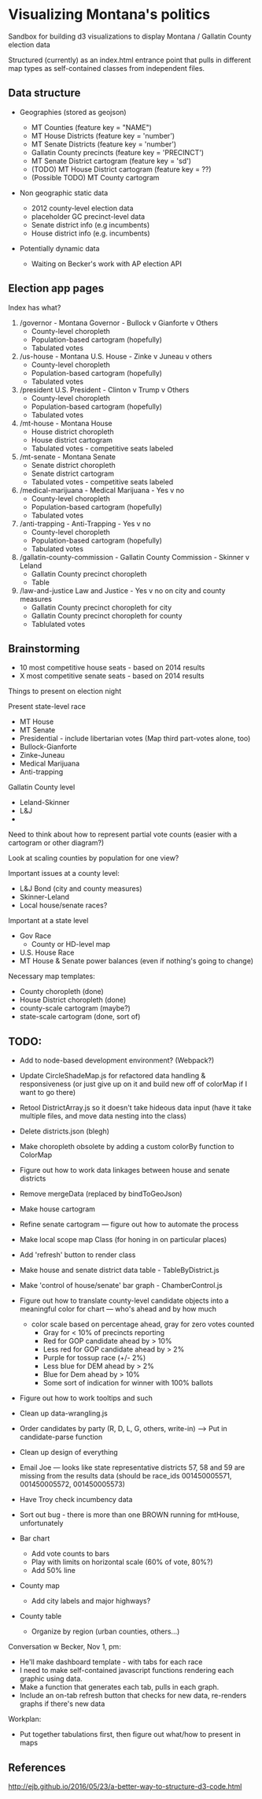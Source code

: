 # Visualizing Montana's politics

Sandbox for building d3 visualizations to display Montana / Gallatin County election data

Structured (currently) as an index.html entrance point that pulls in different map types as self-contained classes from independent files.


## Data structure

- Geographies (stored as geojson)
    + MT Counties (feature key = "NAME")
    + MT House Districts (feature key = 'number')
    + MT Senate Districts (feature key = 'number')
    + Gallatin County precincts (feature key = 'PRECINCT')
    + MT Senate District cartogram (feature key = 'sd')
    + (TODO) MT House District cartogram (feature key = ??)
    + (Possible TODO) MT County cartogram

- Non geographic static data
    + 2012 county-level election data
    + placeholder GC precinct-level data
    + Senate district info (e.g incumbents)
    + House district info (e.g. incumbents)

- Potentially dynamic data
    + Waiting on Becker's work with AP election API

## Election app pages

Index has what?

1. /governor - Montana Governor - Bullock v Gianforte v Others
    - County-level choropleth
    - Population-based cartogram (hopefully)
    - Tabulated votes
2. /us-house - Montana U.S. House - Zinke v Juneau v others
    - County-level choropleth
    - Population-based cartogram (hopefully)
    - Tabulated votes
3. /president U.S. President - Clinton v Trump v Others
    - County-level choropleth
    - Population-based cartogram (hopefully)
    - Tabulated votes
4. /mt-house - Montana House
    - House district choropleth
    - House district cartogram
    - Tabulated votes - competitive seats labeled
5. /mt-senate - Montana Senate
    - Senate district choropleth
    - Senate district cartogram
    - Tabulated votes - competitive seats labeled
6. /medical-marijuana - Medical Marijuana - Yes v no
    - County-level choropleth
    - Population-based cartogram (hopefully)
    - Tabulated votes
7. /anti-trapping - Anti-Trapping - Yes v no
    - County-level choropleth
    - Population-based cartogram (hopefully)
    - Tabulated votes
8. /gallatin-county-commission - Gallatin County Commission - Skinner v Leland
    - Gallatin County precinct choropleth
    - Table
9. /law-and-justice Law and Justice - Yes v no on city and county measures
    - Gallatin County precinct choropleth for city
    - Gallatin County precinct choropleth for county
    - Tablulated votes


## Brainstorming

- 10 most competitive house seats - based on 2014 results
- X most competitive senate seats - based on 2014 results

Things to present on election night

Present state-level race
- MT House 
- MT Senate
- Presidential - include libertarian votes (Map third part-votes alone, too)
- Bullock-Gianforte
- Zinke-Juneau
- Medical Marijuana
- Anti-trapping

Gallatin County level
- Leland-Skinner
- L&J
- 

Need to think about how to represent partial vote counts (easier with a cartogram or other diagram?)

Look at scaling counties by population for one view?

Important issues at a county level:
- L&J Bond (city and county measures)
- Skinner-Leland
- Local house/senate races?

Important at a state level
- Gov Race
    + County or HD-level map
- U.S. House Race
- MT House & Senate power balances (even if nothing's going to change)

Necessary map templates:
- County choropleth (done)
- House District choropleth (done)
- county-scale cartogram (maybe?)
- state-scale cartogram (done, sort of) 



## TODO:
- Add to node-based development environment? (Webpack?)
- Update CircleShadeMap.js for refactored data handling & responsiveness (or just give up on it and build new off of colorMap if I want to go there)
- Retool DistrictArray.js so it doesn't take hideous data input (have it take multiple files, and move data nesting into the class)
- Delete districts.json (blegh)
- Make choropleth obsolete by adding a custom colorBy function to ColorMap
- Figure out how to work data linkages between house and senate districts
- Remove mergeData (replaced by bindToGeoJson)
- Make house cartogram
- Refine senate cartogram — figure out how to automate the process
- Make local scope map Class (for honing in on particular places)
- Add 'refresh' button to render class
- Make house and senate district data table - TableByDistrict.js
- Make 'control of house/senate' bar graph - ChamberControl.js

- Figure out how to translate county-level candidate objects into a meaningful color for chart — who's ahead and by how much
    + color scale based on percentage ahead, gray for zero votes counted
        * Gray for < 10% of precincts reporting
        * Red for GOP candidate ahead by > 10%
        * Less red for GOP candidate ahead by > 2%
        * Purple for tossup race (+/- 2%)
        * Less blue for DEM ahead by > 2%
        * Blue for Dem ahead by > 10%
        * Some sort of indication for winner with 100% ballots
- Figure out how to work tooltips and such
- Clean up data-wrangling.js
- Order candidates by party (R, D, L, G, others, write-in) --> Put in candidate-parse function
- Clean up design of everything
- Email Joe — looks like state representative districts 57, 58 and 59 are missing from the results data (should be race_ids 001450005571, 001450005572, 001450005573)
- Have Troy check incumbency data
- Sort out bug - there is more than one BROWN running for mtHouse, unfortunately

- Bar chart
    + Add vote counts to bars
    + Play with limits on horizontal scale (60% of vote, 80%?)
    + Add 50% line

- County map
    + Add city labels and major highways?

- County table
    + Organize by region (urban counties, others...)

Conversation w Becker, Nov 1, pm:
- He'll make dashboard template - with tabs for each race
- I need to make self-contained javascript functions rendering each graphic using data.
- Make a function that generates each tab, pulls in each graph.
- Include an on-tab refresh button that checks for new data, re-renders graphs if there's new data

Workplan:
- Put together tabulations first, then figure out what/how to present in maps

## References

http://ejb.github.io/2016/05/23/a-better-way-to-structure-d3-code.html
